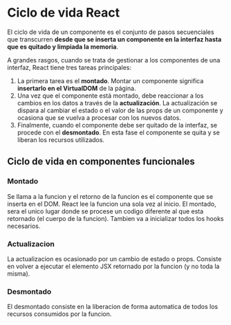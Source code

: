 # Ciclo de vida React

El ciclo de vida de un componente es el conjunto de pasos secuenciales que transcurren **desde que se inserta un componente en la interfaz hasta que es quitado y limpiada la memoria**.

A grandes rasgos, cuando se trata de gestionar a los componentes de una interfaz, React tiene tres tareas principales:

1. La primera tarea es el **montado**. Montar un componente significa **insertarlo en el VirtualDOM** de la página.
2. Una vez que el componente está montado, debe reaccionar a los cambios en los datos a través de la **actualización**. La actualización se dispara al cambiar el estado o el valor de las props de un componente y ocasiona que se vuelva a procesar con los nuevos datos.
3. Finalmente, cuando el componente debe ser quitado de la interfaz, se procede con el **desmontado**. En esta fase el componente se quita y se liberan los recursos utilizados.

## Ciclo de vida en componentes funcionales

### Montado

Se llama a la funcion y el retorno de la funcion es el componente que se inserta en el DOM. React lee la funcion una sola vez al inicio. El montado, sera el unico lugar donde se procese un codigo diferente al que esta retornado (el cuerpo de la funcion). Tambien va a inicializar todos los hooks necesarios.
### Actualizacion

La actualizacion es ocasionado por un cambio de estado o props. Consiste en volver a ejecutar el elemento JSX retornado por la funcion (y no toda la misma).
### Desmontado
El desmontado consiste en la liberacion de forma automatica de todos los recursos consumidos por la funcion.